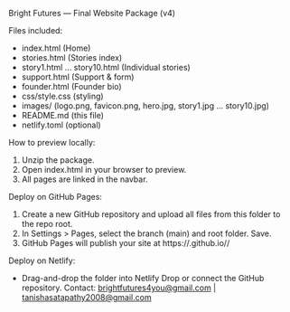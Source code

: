 
Bright Futures — Final Website Package (v4)

Files included:
- index.html (Home)
- stories.html (Stories index)
- story1.html ... story10.html (Individual stories)
- support.html (Support & form)
- founder.html (Founder bio)
- css/style.css (styling)
- images/ (logo.png, favicon.png, hero.jpg, story1.jpg ... story10.jpg)
- README.md (this file)
- netlify.toml (optional)

How to preview locally:
1. Unzip the package.
2. Open index.html in your browser to preview.
3. All pages are linked in the navbar.

Deploy on GitHub Pages:
1. Create a new GitHub repository and upload all files from this folder to the repo root.
2. In Settings > Pages, select the branch (main) and root folder. Save.
3. GitHub Pages will publish your site at https://<username>.github.io/<repo-name>/

Deploy on Netlify:
- Drag-and-drop the folder into Netlify Drop or connect the GitHub repository.
Contact: brightfutures4you@gmail.com | tanishasatapathy2008@gmail.com
